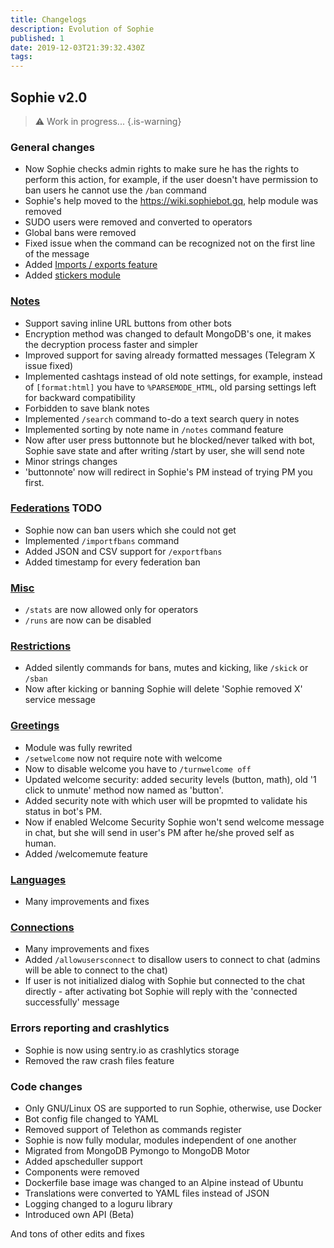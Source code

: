 ```yaml
---
title: Changelogs
description: Evolution of Sophie
published: 1
date: 2019-12-03T21:39:32.430Z
tags: 
---
```


## Sophie v2.0
> :warning: Work in progress...
{.is-warning}

### General changes
- Now Sophie checks admin rights to make sure he has the rights to perform this action, for example, if the user doesn't have permission to ban users he cannot use the `/ban` command
- Sophie's help moved to the https://wiki.sophiebot.gq, help module was removed
- SUDO users were removed and converted to operators
- Global bans were removed
- Fixed issue when the command can be recognized not on the first line of the message
- Added [Imports / exports feature](/imports_exports)
- Added [stickers module](/stickers)

### [Notes](/notes)
- Support saving inline URL buttons from other bots
- Encryption method was changed to default MongoDB's one, it makes the decryption process faster and simpler
- Improved support for saving already formatted messages (Telegram X issue fixed)
- Implemented cashtags instead of old note settings, for example, instead of `[format:html]` you have to `%PARSEMODE_HTML`, old parsing settings left for backward compatibility
- Forbidden to save blank notes
- Implemented `/search` command to-do a text search query in notes
- Implemented sorting by note name in `/notes` command feature
- Now after user press buttonnote but he blocked/never talked with bot, Sophie save state and after writing /start by user, she will send note
- Minor strings changes
- 'buttonnote' now will redirect in Sophie's PM instead of trying PM you first.

### [Federations](/feds) TODO
- Sophie now can ban users which she could not get
- Implemented `/importfbans` command
- Added JSON and CSV support for `/exportfbans`
- Added timestamp for every federation ban

### [Misc](/misc)
- `/stats` are now allowed only for operators
- `/runs` are now can be disabled

### [Restrictions](/restriction)
- Added silently commands for bans, mutes and kicking, like `/skick` or `/sban`
- Now after kicking or banning Sophie will delete 'Sophie removed X' service message

### [Greetings](/greetings)
- Module was fully rewrited
- `/setwelcome` now not require note with welcome
- Now to disable welcome you have to `/turnwelcome off`
- Updated welcome security: added security levels (button, math), old '1 click to unmute' method now named as 'button'.
- Added security note with which user will be propmted to validate his status in bot's PM.
- Now if enabled Welcome Security Sophie won't send welcome message in chat, but she will send in user's PM after he/she proved self as human.
- Added /welcomemute feature

### [Languages](/languages)
- Many improvements and fixes

### [Connections](/connections)
- Many improvements and fixes
- Added `/allowusersconnect` to disallow users to connect to chat (admins will be able to connect to the chat)
- If user is not initialized dialog with Sophie but connected to the chat directly - after activating bot Sophie will reply with the 'connected successfully' message

### Errors reporting and crashlytics
- Sophie is now using sentry.io as crashlytics storage
- Removed the raw crash files feature

### Code changes
- Only GNU/Linux OS are supported to run Sophie, otherwise, use Docker
- Bot config file changed to YAML
- Removed support of Telethon as commands register
- Sophie is now fully modular, modules independent of one another
- Migrated from MongoDB Pymongo to MongoDB Motor
- Added apscheduller support
- Components were removed
- Dockerfile base image was changed to an Alpine instead of Ubuntu
- Translations were converted to YAML files instead of JSON
- Logging changed to a loguru library
- Introduced own API (Beta)

And tons of other edits and fixes